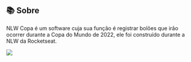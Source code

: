 ## 📚 Sobre 
NLW Copa é um software cuja sua função é 
registrar bolões que irão ocorrer durante 
a Copa do Mundo de 2022, ele foi construído durante a NLW da Rocketseat. 

<img src='https://user-images.githubusercontent.com/32278696/200095783-abebb511-8895-4e0e-a511-31a51d5db9ed.png'/>

